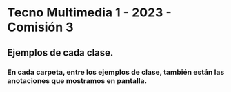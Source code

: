 # Tecno Multimedia 1 - 2023 - Comisión 3

## Ejemplos de cada clase.
### En cada carpeta, entre los ejemplos de clase, también están las anotaciones que mostramos en pantalla.

#
#
#
#
